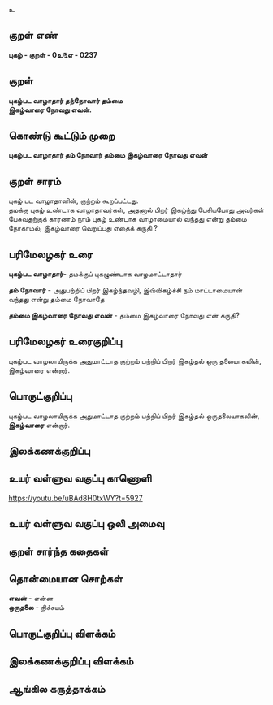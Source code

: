 உ

## குறள் எண் 

**புகழ்  - குறள் - 0உ௩எ - 0237**  

## குறள் 

**புகழ்பட வாழாதார் தந்நோவார் தம்மை  
இகழ்வாரை நோவது எவன்.** 

## கொண்டு கூட்டும் முறை

**புகழ்பட வாழாதார் தம் நோவார் தம்மை இகழ்வாரை நோவது எவன்**

## குறள் சாரம் 

புகழ் பட வாழாதானின், குற்றம் கூறப்பட்டது.  
தமக்கு புகழ் உண்டாக வாழாதாவர்கள், அதனால் பிறர் இகழ்ந்து பேசியபோது அவர்கள் பேசுவதற்குக் காரணம் நாம் புகழ் உண்டாக வாழாமையால் வந்தது என்று தம்மை நோகாமல், இகழ்வாரை வெறுப்பது எதைக் கருதி ?

## பரிமேலழகர் உரை

**புகழ்பட வாழாதார்**- தமக்குப் புகழுண்டாக வாழமாட்டாதார்  

**தம் நோவார்** - அதுபற்றிப் பிறர் இகழ்ந்தவழி, இவ்விகழ்ச்சி நம் மாட்டாமையான் வந்தது என்று தம்மை நோவாதே  

**தம்மை இகழ்வாரை நோவது எவன்** - தம்மை இகழ்வாரை நோவது என் கருதி? 

## பரிமேலழகர் உரைகுறிப்பு   

புகழ்பட வாழலாயிருக்க அதுமாட்டாத குற்றம் பற்றிப் பிறர் இகழ்தல் ஒரு தலையாகலின், இகழ்வாரை என்றார்.   

## பொருட்குறிப்பு 

புகழ்பட வாழலாயிருக்க அதுமாட்டாத குற்றம் பற்றிப் பிறர் இகழ்தல் ஒருதலையாகலின்,  
**இகழ்வாரை** என்றார்.   

## இலக்கணக்குறிப்பு  


## உயர் வள்ளுவ வகுப்பு காணொளி

https://youtu.be/uBAd8H0txWY?t=5927

## உயர் வள்ளுவ வகுப்பு ஒலி அமைவு 

 
## குறள் சார்ந்த கதைகள் 


## தொன்மையான சொற்கள்  

**எவன்** - என்ன  
**ஒருதலை** - நிச்சயம்  

## பொருட்குறிப்பு விளக்கம்


## இலக்கணக்குறிப்பு விளக்கம்


## ஆங்கில கருத்தாக்கம் 


